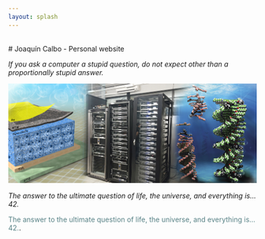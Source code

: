 ```yaml
---
layout: splash
---
```

<br>
# Joaquín Calbo - Personal website

*If you ask a computer a stupid question, do not expect other than a proportionally stupid answer.*
  
![](/assets/images/main.jpg)

*The answer to the ultimate question of life, the universe, and everything is... 42.*

<span style="color:#588286" class=italics>The answer to the ultimate question of life, the universe, and everything is... 42.</span>.
